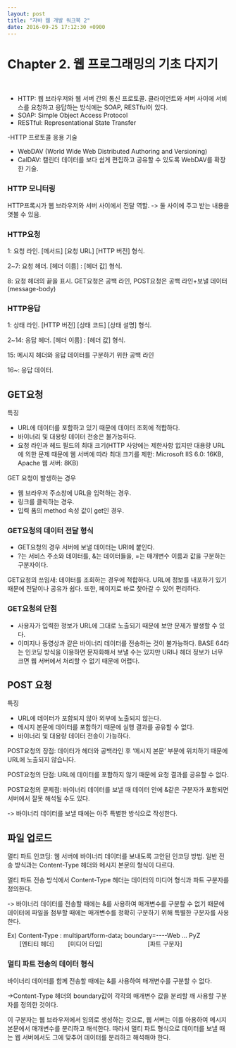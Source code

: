 ```yaml
---
layout: post
title: "자바 웹 개발 워크북 2"
date: 2016-09-25 17:12:30 +0900
---
```


# Chapter 2. 웹 프로그래밍의 기초 다지기
<br>

- HTTP: 웹 브라우저와 웹 서버 간의 통신 프로토콜. 클라이언트와 서버 사이에 서비스를 요청하고 응답하는 방식에는 SOAP, RESTful이 있다.
- SOAP: Simple Object Access Protocol
- RESTful: Representational State Transfer

-HTTP 프로토콜 응용 기술
  - WebDAV (World Wide Web Distributed Authoring and Versioning)
  - CalDAV: 캘린더 데이터를 보다 쉽게 편집하고 공유할 수 있도록 WebDAV를 확장한 기술.
  
### HTTP 모니터링
 HTTP프록시가 웹 브라우저와 서버 사이에서 전달 역할.
 -> 둘 사이에 주고 받는 내용을 엿볼 수 있음.
 
### HTTP요청

1: 요청 라인. [메서드] [요청 URL] [HTTP 버전] 형식.

2~7: 요청 헤더. [헤더 이름] : [헤더 값] 형식.

8: 요청 헤더의 끝을 표시. GET요청은 공백 라인, POST요청은 공백 라인+보낼 데이터(message-body)

### HTTP응답

1: 상태 라인. [HTTP 버전] [상태 코드] [상태 설명] 형식.

2~14: 응답 헤더. [헤더 이름] : [헤더 값] 형식.

15: 메시지 헤더와 응답 데이터를 구분하기 위한 공백 라인

16~: 응답 데이터.

## GET요청

특징

- URL에 데이터를 포함하고 있기 때문에 데이터 조회에 적합하다.
- 바이너리 및 대용량 데이터 전송은 불가능하다.
- 요청 라인과 헤드 필드의 최대 크기(HTTP 사양에는 제한사항 없지만 대용량 URL에 의한 문제 때문에 웹 서버에 따라 최대 크기를 제한: Microsoft IIS 6.0: 16KB, Apache 웹 서버: 8KB)

GET 요청이 발생하는 경우

- 웹 브라우저 주소창에 URL을 입력하는 경우.
- 링크를 클릭하는 경우.
- 입력 폼의 method 속성 값이 get인 경우.
 
### GET요청의 데이터 전달 형식

- GET요청의 경우 서버에 보낼 데이터는 URI에 붙인다.
- ?는 서비스 주소와 데이터를, &는 데이터들을, =는 매개변수 이름과 값을 구분하는 구분자이다.

GET요청의 쓰임새: 데이터를 조회하는 경우에 적합하다. URL에 정보를 내포하기 있기 때문에 전달이나 공유가 쉽다. 또한, 페이지로 바로 찾아갈 수 있어 편리하다.

### GET요청의 단점
- 사용자가 입력한 정보가 URL에 그대로 노출되기 때문에 보안 문제가 발생할 수 있다.
- 이미지나 동영상과 같은 바이너리 데이터를 전송하는 것이 불가능하다. BASE 64라는 인코딩 방식을 이용하면 문자화해서 보낼 수는 있지만 URI나 헤더 정보가 너무 크면 웹 서버에서 처리할 수 없기 때문에 어렵다.

## POST 요청

특징
- URL에 데이터가 포함되지 않아 외부에 노출되지 않는다.
- 메시지 본문에 데이터를 포함하기 때문에 실행 결과를 공유할 수 없다.
- 바이너리 및 대용량 데이터 전송이 가능하다.

POST요청의 장점: 데이터가 헤더와 공백라인 후 ‘메시지 본문’ 부분에 위치하기 때문에 URL에 노출되지 않습니다.

POST요청의 단점: URL에 데이터를 포함하지 않기 때문에 요청 결과를 공유할 수 없다.

POST요청의 문제점: 바이너리 데이터를 보낼 때 데이터 안에 &같은 구분자가 포함되면 서버에서 잘못 해석될 수도 있다. 

-> 바이너리 데이터를 보낼 때에는 아주 특별한 방식으로 작성한다.

## 파일 업로드

멀티 파트 인코딩: 웹 서버에 바이너리 데이터를 보내도록 고안된 인코딩 방법.
                 일반 전송 방식과는 Content-Type 헤더와 메시지 본문의 형식이 다르다.
				 
 멀티 파트 전송 방식에서 Content-Type 헤더는 데이터의 미디어 형식과 파트 구분자를 정의한다.
 
 -> 바이너리 데이터를 전송할 때에는 &를 사용하여 매개변수를 구분할 수 없기 때문에 데이터에 파일을 첨부할 때에는 매개변수를 정확히 구분하기 위해 특별한 구분자를 사용한다.
 
 Ex) Content-Type : multipart/form-data; boundary=----Web … PyZ
<br>
       &nbsp;&nbsp;&nbsp;&nbsp;&nbsp;&nbsp; [엔티티 헤더]  &nbsp;&nbsp;&nbsp;&nbsp;&nbsp;&nbsp;    [미디어 타입]   &nbsp;&nbsp;&nbsp;&nbsp;&nbsp;&nbsp;&nbsp;&nbsp;&nbsp;&nbsp;&nbsp;&nbsp;&nbsp;&nbsp;&nbsp;&nbsp;&nbsp;&nbsp;&nbsp;&nbsp;&nbsp;&nbsp;&nbsp;&nbsp;    [파트 구분자]
	
### 멀티 파트 전송의 데이터 형식

 바이너리 데이터를 함께 전송할 때에는 &를 사용하여 매개변수를 구분할 수 없다.
 
 ->Content-Type 헤더의 boundary값이 각각의 매개변수 값을 분리할 깨 사용할 구분자를 정의한 것이다.
 
 이 구분자는 웹 브라우저에서 임의로 생성하는 것으로, 웹 서버는 이를 아용하여 메시지 본문에서 매개변수를 분리하고 해석한다.
 따라서 멀티 파트 형식으로 데이터를 보낼 때는 웹 서버에서도 그에 맞추어 데이터를 분리하고 해석해야 한다.

